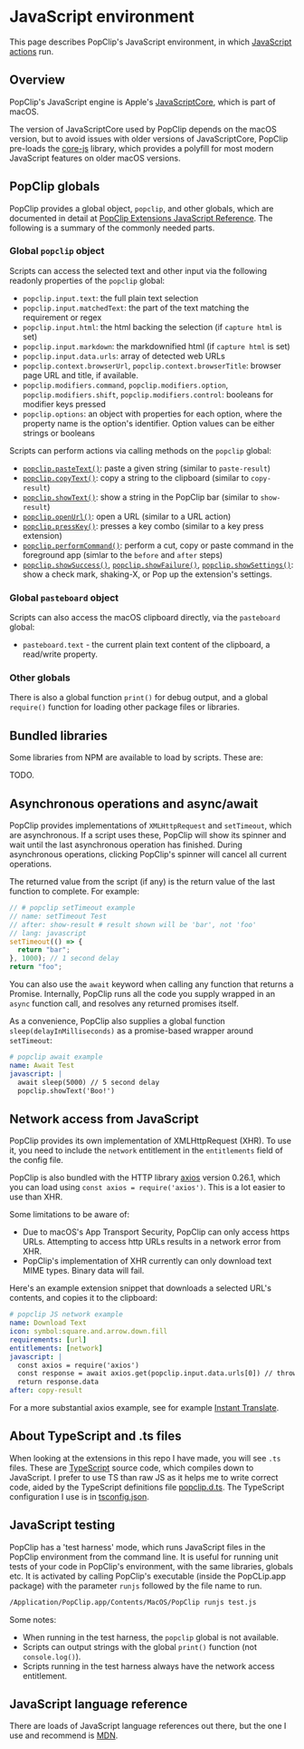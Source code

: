 # JavaScript environment

This page describes PopClip's JavaScript environment, in which
[JavaScript actions](./js-actions) run.

## Overview

PopClip's JavaScript engine is Apple's
[JavaScriptCore](https://developer.apple.com/documentation/javascriptcore),
which is part of macOS.

The version of JavaScriptCore used by PopClip depends on the macOS version, but
to avoid issues with older versions of JavaScriptCore, PopClip pre-loads the
[core-js](https://github.com/zloirock/core-js) library, which provides a
polyfill for most modern JavaScript features on older macOS versions.

## PopClip globals

PopClip provides a global object, `popclip`, and other globals, which are
documented in detail at
[PopClip Extensions JavaScript Reference](https://pilotmoon.github.io/PopClip-Extensions/).
The following is a summary of the commonly needed parts.

### Global `popclip` object

Scripts can access the selected text and other input via the following readonly
properties of the `popclip` global:

- `popclip.input.text`: the full plain text selection
- `popclip.input.matchedText`: the part of the text matching the requirement or
  regex
- `popclip.input.html`: the html backing the selection (if `capture html` is
  set)
- `popclip.input.markdown`: the markdownified html (if `capture html` is set)
- `popclip.input.data.urls`: array of detected web URLs
- `popclip.context.browserUrl`, `popclip.context.browserTitle`: browser page URL
  and title, if available.
- `popclip.modifiers.command`, `popclip.modifiers.option`,
  `popclip.modifiers.shift`, `popclip.modifiers.control`: booleans for modifier
  keys pressed
- `popclip.options`: an object with properties for each option, where the
  property name is the option's identifier. Option values can be either strings
  or booleans

Scripts can perform actions via calling methods on the `popclip` global:

- [`popclip.pasteText()`](https://pilotmoon.github.io/PopClip-Extensions/interfaces/PopClip.html#pasteText):
  paste a given string (similar to `paste-result`)
- [`popclip.copyText()`](https://pilotmoon.github.io/PopClip-Extensions/interfaces/PopClip.html#copyText):
  copy a string to the clipboard (similar to `copy-result`)
- [`popclip.showText()`](https://pilotmoon.github.io/PopClip-Extensions/interfaces/PopClip.html#showText):
  show a string in the PopClip bar (similar to `show-result`)
- [`popclip.openUrl()`](https://pilotmoon.github.io/PopClip-Extensions/interfaces/PopClip.html#openUrl):
  open a URL (similar to a URL action)
- [`popclip.pressKey()`](https://pilotmoon.github.io/PopClip-Extensions/interfaces/PopClip.html#pressKey):
  presses a key combo (similar to a key press extension)
- [`popclip.performCommand()`](https://pilotmoon.github.io/PopClip-Extensions/interfaces/PopClip.html#performCommand):
  perform a cut, copy or paste command in the foreground app (simlar to the `before` and `after` steps)
- [`popclip.showSuccess()`](https://pilotmoon.github.io/PopClip-Extensions/interfaces/PopClip.html#showSuccess), [`popclip.showFailure()`](https://pilotmoon.github.io/PopClip-Extensions/interfaces/PopClip.html#showFailure), [`popclip.showSettings()`](https://pilotmoon.github.io/PopClip-Extensions/interfaces/PopClip.html#showSettings): show a check mark, shaking-X, or Pop up the extension's settings.

### Global `pasteboard` object

Scripts can also access the macOS clipboard directly, via the `pasteboard`
global:

- `pasteboard.text` - the current plain text content of the clipboard, a
  read/write property.

### Other globals

There is also a global function `print()` for debug output, and a global
`require()` function for loading other package files or libraries.

## Bundled libraries

Some libraries from NPM are available to load by scripts. These are:

TODO.

## Asynchronous operations and async/await

PopClip provides implementations of `XMLHttpRequest` and `setTimeout`, which are
asynchronous. If a script uses these, PopClip will show its spinner and wait
until the last asynchronous operation has finished. During asynchronous
operations, clicking PopClip's spinner will cancel all current operations.

The returned value from the script (if any) is the return value of the last
function to complete. For example:

```javascript
// # popclip setTimeout example
// name: setTimeout Test
// after: show-result # result shown will be 'bar', not 'foo'
// lang: javascript
setTimeout(() => {
  return "bar";
}, 1000); // 1 second delay
return "foo";
```

You can also use the `await` keyword when calling any function that returns a
Promise. Internally, PopClip runs all the code you supply wrapped in an `async`
function call, and resolves any returned promises itself.

As a convenience, PopClip also supplies a global function
`sleep(delayInMilliseconds)` as a promise-based wrapper around `setTimeout`:

```yaml
# popclip await example
name: Await Test
javascript: | 
  await sleep(5000) // 5 second delay
  popclip.showText('Boo!')
```

## Network access from JavaScript

PopClip provides its own implementation of XMLHttpRequest (XHR). To use it, you
need to include the `network` entitlement in the `entitlements` field of the
config file.

PopClip is also bundled with the HTTP library
[axios](https://axios-http.com/docs/intro) version 0.26.1, which you can load
using `const axios = require('axios')`. This is a lot easier to use than XHR.

Some limitations to be aware of:

- Due to macOS's App Transport Security, PopClip can only access https URLs.
  Attempting to access http URLs results in a network error from XHR.
- PopClip's implementation of XHR currently can only download text MIME types.
  Binary data will fail.

Here's an example extension snippet that downloads a selected URL's contents,
and copies it to the clipboard:

```yaml
# popclip JS network example
name: Download Text
icon: symbol:square.and.arrow.down.fill
requirements: [url]
entitlements: [network]
javascript: |
  const axios = require('axios')
  const response = await axios.get(popclip.input.data.urls[0]) // throws for non-2xx status
  return response.data
after: copy-result
```

For a more substantial axios example, see for example
[Instant Translate](https://github.com/pilotmoon/PopClip-Extensions/tree/master/source/InstantTranslate).

## About TypeScript and .ts files

When looking at the extensions in this repo I have made, you will see `.ts`
files. These are [TypeScript](https://www.typescriptlang.org/) source code,
which compiles down to JavaScript. I prefer to use TS than raw JS as it helps me
to write correct code, aided by the TypeScript definitions file
[popclip.d.ts](/popclip.d.ts). The TypeScript configuration I use is in
[tsconfig.json](/tsconfig.json).

## JavaScript testing

PopClip has a 'test harness' mode, which runs JavaScript files in the PopClip
environment from the command line. It is useful for running unit tests of your
code in PopClip's environment, with the same libraries, globals etc. It is
activated by calling PopClip's executable (inside the PopCLip.app package) with
the parameter `runjs` followed by the file name to run.

```bash
/Application/PopClip.app/Contents/MacOS/PopClip runjs test.js
```

Some notes:

- When running in the test harness, the `popclip` global is not available.
- Scripts can output strings with the global `print()` function (not
  `console.log()`).
- Scripts running in the test harness always have the network access
  entitlement.

## JavaScript language reference

There are loads of JavaScript language references out there, but the one I use
and recommend is
[MDN](https://developer.mozilla.org/en-US/docs/Web/JavaScript/Reference).
